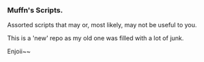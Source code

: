 ### Muffn's Scripts.

Assorted scripts that may or, most likely, may not be useful to you.

This is a 'new' repo as my old one was filled with a lot of junk.

Enjoii~~
